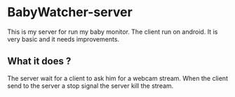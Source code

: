 BabyWatcher-server
==================

This is my server for run my baby monitor. The client run on android.
It is very basic and it needs improvements.

What it does ?
--------------
The server wait for a client to ask him for a webcam stream.
When the client send to the server a stop signal the server kill the stream.
